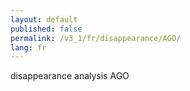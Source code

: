 ```yaml
---
layout: default
published: false
permalink: /v3_1/fr/disappearance/AGO/
lang: fr
---
```


disappearance analysis AGO
